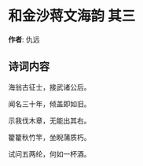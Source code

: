 # 和金沙蒋文海韵  其三

**作者**: 仇远

## 诗词内容

海翁古征士，接武诸公后。

闻名三十年，倾盖即如旧。

示我伐木章，无能出其右。

籊籊秋竹竿，坐睨蒲质朽。

试问五两纶，何如一杯酒。

